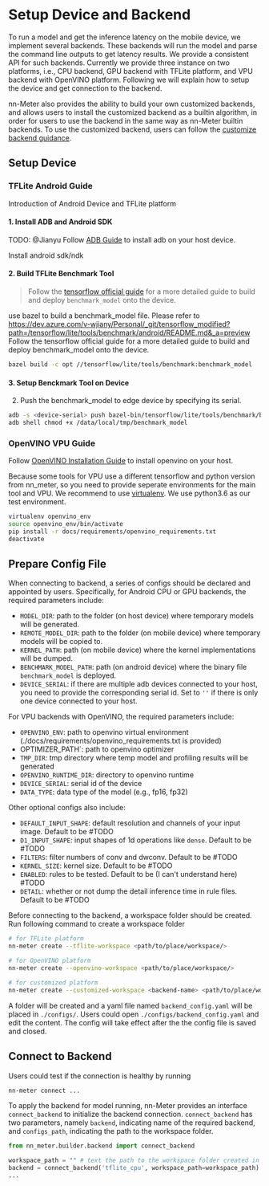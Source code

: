 # Setup Device and Backend

To run a model and get the inference latency on the mobile device, we implement several backends. These backends will run the model and parse the command line outputs to get latency results. We provide a consistent API for such backends. Currently we provide three instance on two platforms, i.e., CPU backend, GPU backend with TFLite platform, and VPU backend with OpenVINO platform. Following we will explain how to setup the device and get connection to the backend.

nn-Meter also provides the ability to build your own customized backends, and allows users to install the customized backend as a builtin algorithm, in order for users to use the backend in the same way as nn-Meter builtin backends. To use the customized backend, users can follow the [customize backend guidance](./build_customized_backend.md). 


## Setup Device

### TFLite Android Guide

Introduction of Android Device and TFLite platform

#### 1. Install ADB and Android SDK
TODO: @Jianyu
Follow [ADB Guide](https://developer.android.com/studio/command-line/adb) to install adb on your host device.

Install android sdk/ndk

#### 2. Build TFLite Benchmark Tool
> Follow the [tensorflow official guide](https://www.tensorflow.org/lite/performance/measurement) for a more detailed guide to build and deploy `benchmark_model` onto the device.

use bazel to build a benchmark_model file. Please refer to https://dev.azure.com/v-wjiany/Personal/_git/tensorflow_modified?path=/tensorflow/lite/tools/benchmark/android/README.md&_a=preview
Follow the tensorflow official guide for a more detailed guide to build and deploy benchmark_model onto the device.
``` Bash
bazel build -c opt //tensorflow/lite/tools/benchmark:benchmark_model
```

#### 3. Setup Benckmark Tool on Device
2. Push the benchmark_model to edge device by specifying its serial.
``` Bash
adb -s <device-serial> push bazel-bin/tensorflow/lite/tools/benchmark/benchmark_model /data/local/tmp
adb shell chmod +x /data/local/tmp/benchmark_model
```

### OpenVINO VPU Guide

Follow [OpenVINO Installation Guide](https://docs.openvinotoolkit.org/latest/installation_guides.html) to install openvino on your host.

Because some tools for VPU use a different tensorflow and python version from nn_meter, so you need to provide seperate environments for the main tool and VPU. We recommend to use [virtualenv](https://virtualenv.pypa.io/en/latest/). We use python3.6 as our test environment.

``` Bash
virtualenv openvino_env
source openvino_env/bin/activate
pip install -r docs/requirements/openvino_requirements.txt
deactivate
```

## Prepare Config File

When connecting to backend, a series of configs should be declared and appointed by users. Specifically, for Android CPU or GPU backends, the required parameters include:

- `MODEL_DIR`: path to the folder (on host device) where temporary models will be generated.
- `REMOTE_MODEL_DIR`: path to the folder (on mobile device) where temporary models will be copied to.
- `KERNEL_PATH`: path (on mobile device) where the kernel implementations will be dumped.
- `BENCHMARK_MODEL_PATH`: path (on android device) where the binary file `benchmark_model` is deployed.
- `DEVICE_SERIAL`: if there are multiple adb devices connected to your host, you need to provide the corresponding serial id. Set to `''` if there is only one device connected to your host.

For VPU backends with OpenVINO, the required parameters include:

- `OPENVINO_ENV`: path to openvino virtual environment (./docs/requirements/openvino_requirements.txt is provided)
- OPTIMIZER_PATH`: path to openvino optimizer
- `TMP_DIR`: tmp directory where temp model and profiling results will be generated
- `OPENVINO_RUNTIME_DIR`: directory to openvino runtime
- `DEVICE_SERIAL`: serial id of the device
- `DATA_TYPE`: data type of the model (e.g., fp16, fp32)

Other optional configs also include:
- `DEFAULT_INPUT_SHAPE`: default resolution and channels of your input image. Default to be #TODO
- `D1_INPUT_SHAPE`: input shapes of 1d operations like `dense`. Default to be #TODO
- `FILTERS`: filter numbers of conv and dwconv. Default to be #TODO
- `KERNEL_SIZE`: kernel size. Default to be #TODO
- `ENABLED`: rules to be tested. Default to be (I can't understand here) #TODO
- `DETAIL`: whether or not dump the detail inference time in rule files. Default to be #TODO

Before connecting to the backend, a workspace folder should be created. Run following command to create a workspace folder

``` Bash
# for TFLite platform
nn-meter create --tflite-workspace <path/to/place/workspace/>

# for OpenVINO platform
nn-meter create --openvino-workspace <path/to/place/workspace/>

# for customized platform
nn-meter create --customized-workspace <backend-name> <path/to/place/workspace/>
```

A folder will be created and a yaml file named `backend_config.yaml` will be placed in `./configs/`. Users could open `./configs/backend_config.yaml` and edit the content. The config will take effect after the the config file is saved and closed.

## Connect to Backend

Users could test if the connection is healthy by running
``` Bash
nn-meter connect ...
```

To apply the backend for model running, nn-Meter provides an interface `connect_backend` to initialize the backend connection. `connect_backend` has two parameters, namely `backend`, indicating name of the required backend, and `configs_path`, indicating the path to the workspace folder. 

```python
from nn_meter.builder.backend import connect_backend

workspace_path = "" # text the path to the workspace folder created in the previous step
backend = connect_backend('tflite_cpu', workspace_path=workspace_path)
...
```
